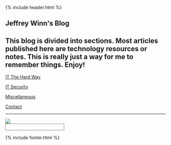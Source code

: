 {% include header.html %}

## Jeffrey Winn's Blog

## This blog is divided into sections. Most articles published here are technology resources or notes.  This is really just a way for me to remember things.  Enjoy!

[IT The Hard Way](it-the-hard-way.md)

[IT Security](it-security.md)

[Miscellaneous](miscellaneous.md)

[Contact](contact.md)

____

<form action="{{ page.url | relative_url }}">
  <div class="tipue_search_left"><img src="{{ "/assets/tipuesearch/search.png" | relative_url }}" class="tipue_search_icon"></div>
  <div class="tipue_search_right"><input type="text" name="q" id="tipue_search_input" pattern=".{3,}" title="At least 3 characters" required></div>
  <div style="clear: both;"></div>
</form>

<div id="tipue_search_content"></div>

<script>
$(document).ready(function() {
  $('#tipue_search_input').tipuesearch();
});
</script>

{% include footer.html %}
